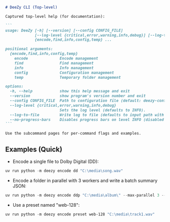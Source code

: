 ````markdown
# DeeZy CLI (Top-level)

Captured top-level help (for documentation):

```
usage: DeeZy [-h] [--version] [--config CONFIG_FILE]
             [--log-level {critical,error,warning,info,debug}] [--log-to-file] [--no-progress-bars]  
             {encode,find,info,config,temp} ...

positional arguments:
  {encode,find,info,config,temp}
    encode              Encode management
    find                Find management
    info                Info management
    config              Configuration management
    temp                Temporary folder management

options:
  -h, --help            show this help message and exit
  --version             show program's version number and exit
  --config CONFIG_FILE  Path to configuration file (default: deezy-conf.toml beside executable)      
  --log-level {critical,error,warning,info,debug}
                        Sets the log level (defaults to INFO).
  --log-to-file         Write log to file (defaults to input path with suffix of .log).
  --no-progress-bars    Disables progress bars on level INFO (disabled for DEBUG or higher).
```

Use the subcommand pages for per-command flags and examples.

````


## Examples (Quick)

- Encode a single file to Dolby Digital (DD):

```powershell
uv run python -m deezy encode dd "C:\media\song.wav"
```

- Encode a folder in parallel with 3 workers and write a batch summary JSON:

```powershell
uv run python -m deezy encode ddp "C:\media\album\" --max-parallel 3 --batch-summary-output --batch-output-dir "C:\out\batch"
```

- Use a preset named "web-128":

```powershell
uv run python -m deezy encode preset web-128 "C:\media\track1.wav"
```
